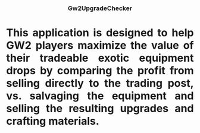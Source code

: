 <h3 align ="center"> Gw2UpgradeChecker<h1>
<p align="justify">This application is designed to help GW2 players maximize the value of their tradeable exotic equipment drops by comparing the profit from selling directly to the trading post, vs. salvaging the equipment and selling the resulting upgrades and crafting materials. </p>
